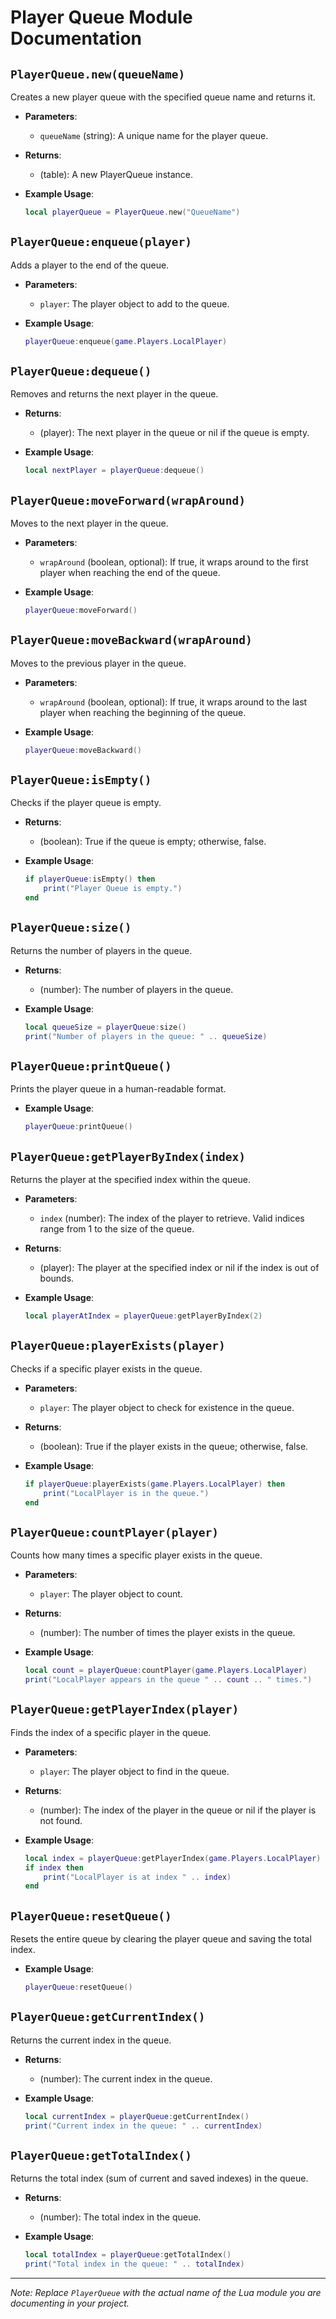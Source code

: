 # Player Queue Module Documentation

## `PlayerQueue.new(queueName)`
Creates a new player queue with the specified queue name and returns it.

- **Parameters**:
  - `queueName` (string): A unique name for the player queue.

- **Returns**:
  - (table): A new PlayerQueue instance.

- **Example Usage**:
  ```lua
  local playerQueue = PlayerQueue.new("QueueName")
  ```

## `PlayerQueue:enqueue(player)`
Adds a player to the end of the queue.

- **Parameters**:
  - `player`: The player object to add to the queue.

- **Example Usage**:
  ```lua
  playerQueue:enqueue(game.Players.LocalPlayer)
  ```

## `PlayerQueue:dequeue()`
Removes and returns the next player in the queue.

- **Returns**:
  - (player): The next player in the queue or nil if the queue is empty.

- **Example Usage**:
  ```lua
  local nextPlayer = playerQueue:dequeue()
  ```

## `PlayerQueue:moveForward(wrapAround)`
Moves to the next player in the queue.

- **Parameters**:
  - `wrapAround` (boolean, optional): If true, it wraps around to the first player when reaching the end of the queue.

- **Example Usage**:
  ```lua
  playerQueue:moveForward()
  ```

## `PlayerQueue:moveBackward(wrapAround)`
Moves to the previous player in the queue.

- **Parameters**:
  - `wrapAround` (boolean, optional): If true, it wraps around to the last player when reaching the beginning of the queue.

- **Example Usage**:
  ```lua
  playerQueue:moveBackward()
  ```

## `PlayerQueue:isEmpty()`
Checks if the player queue is empty.

- **Returns**:
  - (boolean): True if the queue is empty; otherwise, false.

- **Example Usage**:
  ```lua
  if playerQueue:isEmpty() then
      print("Player Queue is empty.")
  end
  ```

## `PlayerQueue:size()`
Returns the number of players in the queue.

- **Returns**:
  - (number): The number of players in the queue.

- **Example Usage**:
  ```lua
  local queueSize = playerQueue:size()
  print("Number of players in the queue: " .. queueSize)
  ```

## `PlayerQueue:printQueue()`
Prints the player queue in a human-readable format.

- **Example Usage**:
  ```lua
  playerQueue:printQueue()
  ```

## `PlayerQueue:getPlayerByIndex(index)`
Returns the player at the specified index within the queue.

- **Parameters**:
  - `index` (number): The index of the player to retrieve. Valid indices range from 1 to the size of the queue.

- **Returns**:
  - (player): The player at the specified index or nil if the index is out of bounds.

- **Example Usage**:
  ```lua
  local playerAtIndex = playerQueue:getPlayerByIndex(2)
  ```

## `PlayerQueue:playerExists(player)`
Checks if a specific player exists in the queue.

- **Parameters**:
  - `player`: The player object to check for existence in the queue.

- **Returns**:
  - (boolean): True if the player exists in the queue; otherwise, false.

- **Example Usage**:
  ```lua
  if playerQueue:playerExists(game.Players.LocalPlayer) then
      print("LocalPlayer is in the queue.")
  end
  ```

## `PlayerQueue:countPlayer(player)`
Counts how many times a specific player exists in the queue.

- **Parameters**:
  - `player`: The player object to count.

- **Returns**:
  - (number): The number of times the player exists in the queue.

- **Example Usage**:
  ```lua
  local count = playerQueue:countPlayer(game.Players.LocalPlayer)
  print("LocalPlayer appears in the queue " .. count .. " times.")
  ```

## `PlayerQueue:getPlayerIndex(player)`
Finds the index of a specific player in the queue.

- **Parameters**:
  - `player`: The player object to find in the queue.

- **Returns**:
  - (number): The index of the player in the queue or nil if the player is not found.

- **Example Usage**:
  ```lua
  local index = playerQueue:getPlayerIndex(game.Players.LocalPlayer)
  if index then
      print("LocalPlayer is at index " .. index)
  end
  ```

## `PlayerQueue:resetQueue()`
Resets the entire queue by clearing the player queue and saving the total index.

- **Example Usage**:
  ```lua
  playerQueue:resetQueue()
  ```

## `PlayerQueue:getCurrentIndex()`
Returns the current index in the queue.

- **Returns**:
  - (number): The current index in the queue.

- **Example Usage**:
  ```lua
  local currentIndex = playerQueue:getCurrentIndex()
  print("Current index in the queue: " .. currentIndex)
  ```

## `PlayerQueue:getTotalIndex()`
Returns the total index (sum of current and saved indexes) in the queue.

- **Returns**:
  - (number): The total index in the queue.

- **Example Usage**:
  ```lua
  local totalIndex = playerQueue:getTotalIndex()
  print("Total index in the queue: " .. totalIndex)
  ```

---

*Note: Replace `PlayerQueue` with the actual name of the Lua module you are documenting in your project.*
